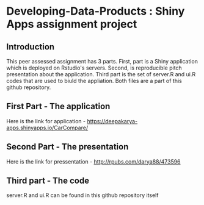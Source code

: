 # Developing-Data-Products : Shiny Apps assignment project
## Introduction
This peer assessed assignment has 3 parts. First, part is a Shiny application which is deployed on Rstudio's servers. Second, is reproducible pitch presentation about the application. Third part is the set of server.R and ui.R codes that are used to biuld the appliation. Both files are a part of this github repository.

## First Part - The application
Here is the link for application - https://deepakarya-apps.shinyapps.io/CarCompare/

## Second Part - The presentation
Here is the link for pressentation - http://rpubs.com/darya88/473596

## Third part - The code
server.R and ui.R can be found in this github repository itself
